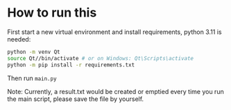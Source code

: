 # How to run this

First start a new virtual environment and install requirements, python 3.11 is needed:

```bash
python -m venv Qt
source Qt//bin/activate # or on Windows: Qt\Scripts\activate
python -m pip install -r requirements.txt
```

Then run `main.py`

Note: Currently, a result.txt would be created or emptied every time you run the main script, please save the file by yourself.
